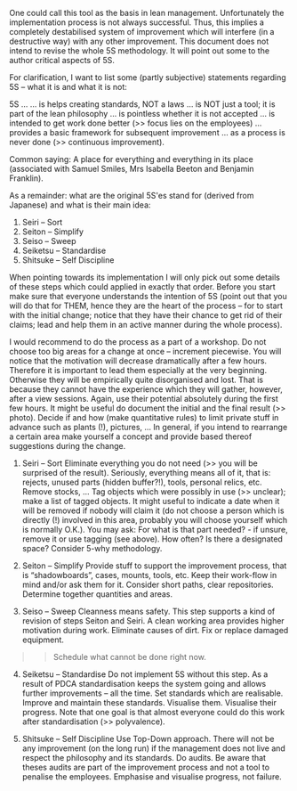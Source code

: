 One could call this tool as the basis in lean management. Unfortunately the implementation process is not always successful. Thus, this implies a completely destabilised system of improvement which  will interfere (in a destructive way) with any other improvement. This document does not intend to revise the whole 5S methodology. It will point out some to the author critical aspects of 5S.

For clarification, I want to list some (partly subjective) statements regarding 5S – what it is and what it is not:

5S … 
	… is helps creating standards, NOT a laws
	… is NOT just a tool; it is part of the lean philosophy
	… is pointless whether it is not accepted
	… is intended to get work done better (>> focus lies on the employees)
	… provides a basic framework for subsequent improvement
	… as a process is never done (>> continuous improvement).

Common saying: A place for everything and everything in its place (associated with Samuel Smiles, Mrs Isabella Beeton and Benjamin Franklin).

As a remainder: what are the original 5S'es stand for (derived from Japanese) and what is their main idea:

1. Seiri – Sort
2. Seiton – Simplify
3. Seiso – Sweep
4. Seiketsu – Standardise 
5. Shitsuke – Self Discipline

When pointing towards its implementation I will only pick out some details of these steps which could applied in exactly that order. Before you start make sure that everyone understands the intention of 5S (point out that you will do that for THEM, hence they are the heart of the process – for to start with the initial change; notice that they have their chance to get rid of their claims; lead and help them in an active manner during the whole process).

I would recommend to do the process as a part of a workshop. Do not choose too big areas for a change at once – increment piecewise. You will notice that the motivation will decrease dramatically after a few hours. Therefore it is important to lead them especially at the very beginning. Otherwise they will be empirically quite disorganised and lost. That is because they cannot have the experience which they will gather, however, after a view sessions. Again, use their potential absolutely during the first few hours. It might be useful do document the initial and the final result (>> photo). Decide if and how (make quantitative rules) to limit private stuff in advance such as plants (!), pictures, … In general, if you intend to rearrange a certain area make yourself a concept and provide based thereof suggestions during the change.

1. Seiri – Sort
Eliminate everything you do not need (>> you will be surprised of the result). Seriously, everything means all of it, that is: rejects, unused parts (hidden buffer?!), tools, personal relics, etc. Remove stocks, … Tag objects which were possibly in use (>> unclear); make a list of tagged objects. It might useful to indicate a date when it will be removed if nobody will claim it (do not choose a person which is directly (!) involved in this area, probably you will choose yourself which is normally O.K.).
You may ask:
	For what is that part needed? - if unsure, remove it or use tagging (see above).
	How often?
	Is there a designated space?
Consider 5-why methodology.

2. Seiton – Simplify
Provide stuff to support the improvement process, that is “shadowboards”, cases, mounts, tools, etc.  Keep their work-flow in mind and/or ask them for it. Consider short paths, clear repositories. Determine together quantities and areas.

3. Seiso – Sweep
Cleanness means safety. This step supports a kind of revision of steps Seiton and Seiri. A clean working area provides higher motivation during work. Eliminate causes of dirt. Fix or replace damaged equipment.

>> Schedule what cannot be done right now.

4. Seiketsu – Standardise
Do not implement 5S without this step. As a result of PDCA standardisation keeps the system going and allows further improvements – all the time. Set standards which are realisable. Improve and maintain these standards. Visualise them. Visualise their progress. Note that one goal is that almost everyone could do this work after standardisation (>> polyvalence).

5. Shitsuke – Self Discipline
Use Top-Down approach. There will not be any improvement (on the long run) if the management does not live and respect the philosophy and its standards. Do audits. Be aware that theses audits are part of the improvement process and not a tool to penalise the employees. Emphasise and visualise progress, not failure.

